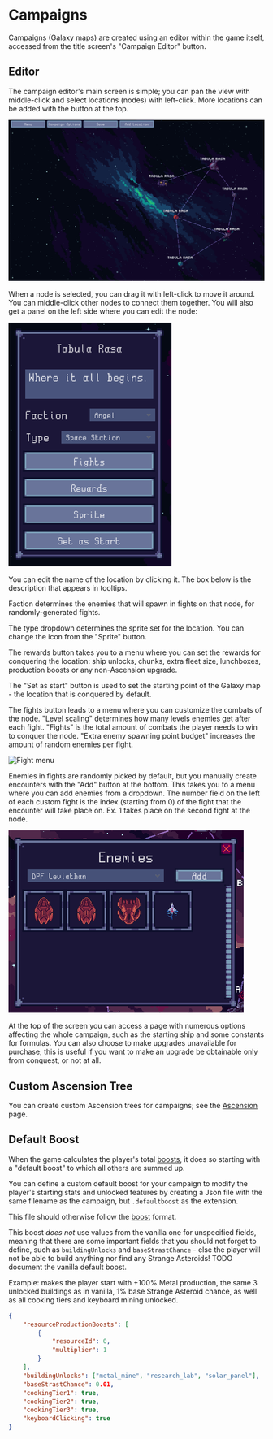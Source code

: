 # Campaigns
Campaigns (Galaxy maps) are created using an editor within the game itself, accessed from the title screen's "Campaign Editor" button.

## Editor
The campaign editor's main screen is simple; you can pan the view with middle-click and select locations (nodes) with left-click. More locations can be added with the button at the top.

![Main editor screen](img/editor.png)

When a node is selected, you can drag it with left-click to move it around. You can middle-click other nodes to connect them together. You will also get a panel on the left side where you can edit the node:

![Node editor](img/editor_node.png)

You can edit the name of the location by clicking it. The box below is the description that appears in tooltips.

Faction determines the enemies that will spawn in fights on that node, for randomly-generated fights.

The type dropdown determines the sprite set for the location. You can change the icon from the "Sprite" button.

The rewards button takes you to a menu where you can set the rewards for conquering the location: ship unlocks, chunks, extra fleet size, lunchboxes, production boosts or any non-Ascension upgrade.

The "Set as start" button is used to set the starting point of the Galaxy map - the location that is conquered by default.

The fights button leads to a menu where you can customize the combats of the node. "Level scaling" determines how many levels enemies get after each fight. "Fights" is the total amount of combats the player needs to win to conquer the node. "Extra enemy spawning point budget" increases the amount of random enemies per fight.

![Fight menu](img/editor_fights.png)

Enemies in fights are randomly picked by default, but you manually create encounters with the "Add" button at the bottom. This takes you to a menu where you can add enemies from a dropdown. The number field on the left of each custom fight is the index (starting from 0) of the fight that the encounter will take place on. Ex. 1 takes place on the second fight at the node.

![Enemies menu](img/editor_enemies.png)

At the top of the screen you can access a page with numerous options affecting the whole campaign, such as the starting ship and some constants for formulas. You can also choose to make upgrades unavailable for purchase; this is useful if you want to make an upgrade be obtainable only from conquest, or not at all.

## Custom Ascension Tree
You can create custom Ascension trees for campaigns; see the [Ascension](ascension.md) page.

## Default Boost
When the game calculates the player's total [boosts](boosts.md), it does so starting with a "default boost" to which all others are summed up.

You can define a custom default boost for your campaign to modify the player's starting stats and unlocked features by creating a Json file with the same filename as the campaign, but `.defaultboost` as the extension.

This file should otherwise follow the [boost](boosts.md) format.

This boost *does not* use values from the vanilla one for unspecified fields, meaning that there are some important fields that you should not forget to define, such as `buildingUnlocks` and `baseStrastChance` - else the player will not be able to build anything nor find any Strange Asteroids! TODO document the vanilla default boost.

Example: makes the player start with +100% Metal production, the same 3 unlocked buildings as in vanilla, 1% base Strange Asteroid chance, as well as all cooking tiers and keyboard mining unlocked.

```json
{
	"resourceProductionBoosts": [
		{
			"resourceId": 0,
			"multiplier": 1
		}
	],
	"buildingUnlocks": ["metal_mine", "research_lab", "solar_panel"],
	"baseStrastChance": 0.01,
    "cookingTier1": true,
	"cookingTier2": true,
	"cookingTier3": true,
	"keyboardClicking": true
}
```